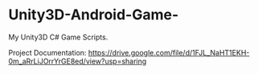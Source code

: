 # Unity3D-Android-Game-
My Unity3D C# Game Scripts.             

Project Documentation: https://drive.google.com/file/d/1FJL_NaHT1EKH-0m_aRrLiJOrrYrGE8ed/view?usp=sharing
